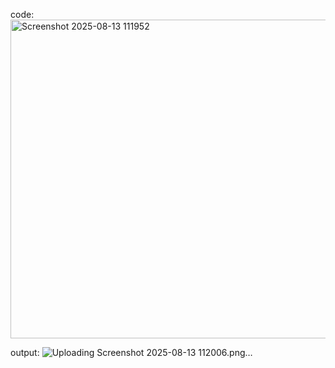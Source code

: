 code:
<img width="581" height="510" alt="Screenshot 2025-08-13 111952" src="https://github.com/user-attachments/assets/21b6425f-72b4-4df0-ba96-dc68b62aeed4" />


output:
![Uploading Screenshot 2025-08-13 112006.png…]()
